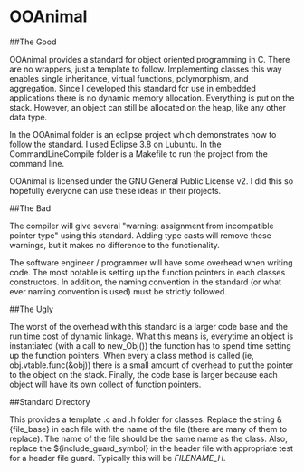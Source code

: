 OOAnimal
========

##The Good

OOAnimal provides a standard for object oriented programming in C. There are no wrappers, just a template to follow. Implementing classes this way enables single inheritance, virtual functions, polymorphism, and aggregation. Since I developed this standard for use in embedded applications there is no dynamic memory allocation. Everything is put on the stack. However, an object can still be allocated on the heap, like any other data type. 

In the OOAnimal folder is an eclipse project which demonstrates how to follow the standard. I used Eclipse 3.8 on Lubuntu. In the CommandLineCompile folder is a Makefile to run the project from the command line.

OOAnimal is licensed under the GNU General Public License v2. I did this so hopefully everyone can use these ideas in their projects.

##The Bad

The compiler will give several "warning: assignment from incompatible pointer type" using this standard. Adding type casts will remove these warnings, but it makes no difference to the functionality.


The software engineer / programmer will have some overhead when writing code. The most notable is setting up the function pointers in each classes constructors. In addition, the naming convention in the standard (or what ever naming convention is used) must be strictly followed.

##The Ugly

The worst of the overhead with this standard is a larger code base and the run time cost of dynamic linkage. What this means is, everytime an object is instantiated (with a call to new_Obj()) the function has to spend time setting up the function pointers. When every a class method is called (ie, obj.vtable.func(&obj)) there is a small amount of overhead to put the pointer to the object on the stack. Finally, the code base is larger because each object will have its own collect of function pointers.

##Standard Directory

This provides a template .c and .h folder for classes. Replace the string &{file_base} in each file with the name of the file (there are many of them to replace). The name of the file should be the same name as the class. Also, replace the ${include_guard_symbol} in the header file with appropriate test for a header file guard. Typically this will be _FILENAME_H_.

